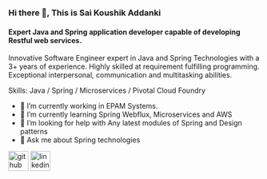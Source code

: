 ### Hi there 👋, This is Sai Koushik Addanki
#### Expert Java and Spring application developer capable of developing Restful web services.
Innovative Software Engineer expert in Java and Spring Technologies with a 3+ years of experience. Highly skilled at requirement fulfilling programming. Exceptional interpersonal, communication and multitasking abilities.

Skills: Java / Spring / Microservices / Pivotal Cloud Foundry

- 🔭 I’m currently working in EPAM Systems. 
- 🌱 I’m currently learning Spring Webflux, Microservices and AWS 
- 🤔 I’m looking for help with Any latest modules of Spring and Design patterns 
- 💬 Ask me about Spring technologies 


[<img src='https://cdn.jsdelivr.net/npm/simple-icons@3.0.1/icons/github.svg' alt='github' height='40'>](https://github.com/SaiKoushikAddanki)  [<img src='https://cdn.jsdelivr.net/npm/simple-icons@3.0.1/icons/linkedin.svg' alt='linkedin' height='40'>](https://www.linkedin.com/in/koushik-addanki/)  


